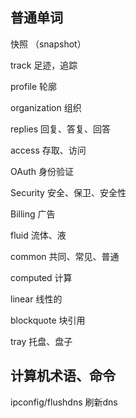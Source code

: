 ## 普通单词

快照 （snapshot）

track 足迹，追踪

profile 轮廓

organization 组织  

replies  回复、答复、回答

access  存取、访问

OAuth 身份验证

Security  安全、保卫、安全性

Billing  广告  

fluid  流体、液

common 共同、常见、普通

computed  计算 

linear 线性的 

blockquote  块引用  

tray  托盘、盘子  





## 计算机术语、命令

ipconfig/flushdns   刷新dns

